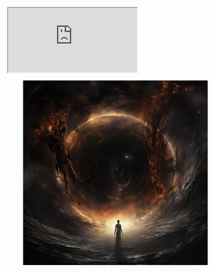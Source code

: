 <iframe src="https://kairos0x42.gitbook.io/archive-of-ascendant-wisdom/"></iframe>

<p align="center">
  <img src="./pancak3_cosmic_black_hole_interstellar_uhd_burnedcharred_Osiris_40dc9ac1-aa11-454d-bdc4-d4a244a26d2b_42.png" alt="Alt text">
</p>
